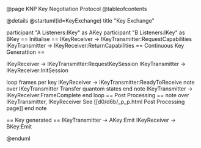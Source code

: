 @page KNP Key Negotiation Protocol
@tableofcontents

@details
@startuml(id=KeyExchange)
title "Key Exchange"

participant "A Listeners:IKey" as AKey
participant "B Listeners:IKey" as BKey
== Initialise ==
IKeyReceiver -> IKeyTransmitter:RequestCapabilities
IKeyTransmitter -> IKeyReceiver:ReturnCapabilities
== Continuous Key Generattion ==

IKeyReceiver -> IKeyTransmitter:RequestKeySession
IKeyTransmitter -> IKeyReceiver:InitSession

loop frames per key
    IKeyReceiver -> IKeyTransmitter:ReadyToReceive
    note over IKeyTransmitter
        Transfer quantom states
    end note
    IKeyTransmitter -> IKeyReceiver:FrameComplete
end loop
== Post Processing ==
note  over IKeyTransmitter, IKeyReceiver
See [[d0/d6b/_p_p.html Post Processing page]]
end note

== Key generated ==
IKeyTransmitter -> AKey:Emit
IKeyReceiver -> BKey:Emit

@enduml
